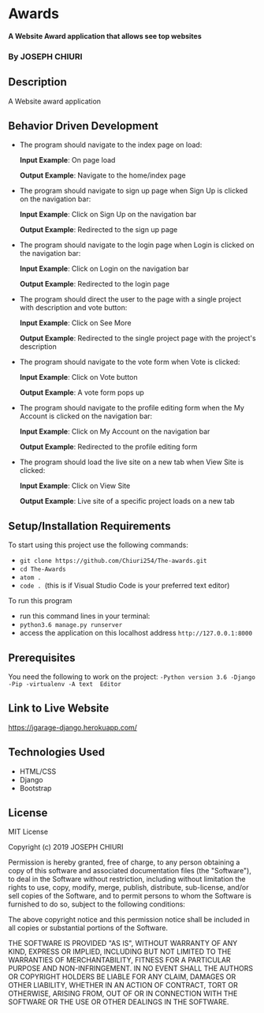 # Awards
#### A Website Award application that allows  see top websites
### By **JOSEPH CHIURI**
## Description
A  Website award application 
## Behavior Driven Development

* The program should navigate to the index page on load:

    **Input Example**: On page load

    **Output Example**: Navigate to the home/index page

* The program should navigate to sign up page when Sign Up is    clicked on the navigation bar:

    **Input Example**: Click on Sign Up on the navigation bar

    **Output Example**: Redirected to the sign up page

* The program should navigate to the login page when Login is clicked on the navigation bar:

    **Input Example**: Click on Login on the navigation bar

    **Output Example**: Redirected to the login page

* The program should direct the user to the page with a single project with description and vote button:

    **Input Example**: Click on See More

    **Output Example**: Redirected to the single project page with the project's description

* The program should navigate to the vote form when Vote is clicked:

    **Input Example**: Click on Vote button

    **Output Example**: A vote form pops up

* The program should navigate to the profile editing form when the My Account is clicked on the navigation bar:

    **Input Example**: Click on My Account on the navigation bar

    **Output Example**: Redirected to the profile editing form

* The program should load the live site on a new tab when View Site is clicked:

    **Input Example**: Click on View Site

    **Output Example**: Live site of a specific project loads on a new tab



## Setup/Installation Requirements
To start using this project use the following commands:

* `git clone https://github.com/Chiuri254/The-awards.git`
* `cd The-Awards`
* `atom .`
* `code . `(this is if Visual Studio Code is your preferred text editor)

To run this program
* run this command lines in your terminal:
* `python3.6 manage.py runserver`
* access the application on this localhost address `http://127.0.0.1:8000`

## Prerequisites
You need the following to work on the project:
`-Python version 3.6
-Django
-Pip
-virtualenv
-A text  Editor`
## Link to Live Website
https://jgarage-django.herokuapp.com/


## Technologies Used
* HTML/CSS
* Django
* Bootstrap

## License
MIT License

Copyright (c) 2019  JOSEPH CHIURI

Permission is hereby granted, free of charge, to any person obtaining a copy of this software and associated documentation files (the "Software"), to deal in the Software without restriction, including without limitation the rights to use, copy, modify, merge, publish, distribute, sub-license, and/or sell copies of the Software, and to permit persons to whom the Software is furnished to do so, subject to the following conditions:

The above copyright notice and this permission notice shall be included in all copies or substantial portions of the Software.

THE SOFTWARE IS PROVIDED "AS IS", WITHOUT WARRANTY OF ANY KIND, EXPRESS OR IMPLIED, INCLUDING BUT NOT LIMITED TO THE WARRANTIES OF MERCHANTABILITY, FITNESS FOR A PARTICULAR PURPOSE AND NON-INFRINGEMENT. IN NO EVENT SHALL THE AUTHORS OR COPYRIGHT HOLDERS BE LIABLE FOR ANY CLAIM, DAMAGES OR OTHER LIABILITY, WHETHER IN AN ACTION OF CONTRACT, TORT OR OTHERWISE, ARISING FROM, OUT OF OR IN CONNECTION WITH THE SOFTWARE OR THE USE OR OTHER DEALINGS IN THE SOFTWARE.